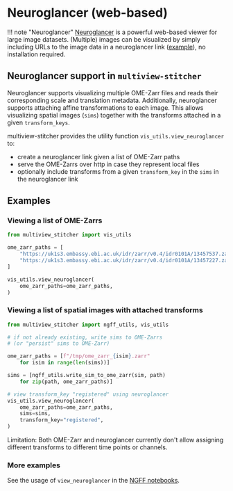 # Neuroglancer (web-based)

!!! note "Neuroglancer"
    [Neuroglancer](https://github.com/google/neuroglancer) is a powerful web-based viewer for large image datasets. (Multiple) images can be visualized by simply including URLs to the image data in a neuroglancer link ([example](https://neuroglancer-demo.appspot.com/#!%7B%22dimensions%22:%7B%22t%22:%5B1%2C%22%22%5D%2C%22z%22:%5B4.0000000000000014e-7%2C%22%22%5D%2C%22y%22:%5B1.0833499999999673e-7%2C%22%22%5D%2C%22x%22:%5B1.0833499999999673e-7%2C%22%22%5D%7D%2C%22displayDimensions%22:%5B%22x%22%2C%22y%22%2C%22z%22%5D%2C%22position%22:%5B0%2C13%2C993.3992919921875%2C897.2318725585938%5D%2C%22crossSectionScale%22:5.365555971121942%2C%22projectionScale%22:2048%2C%22layers%22:%5B%7B%22type%22:%22image%22%2C%22source%22:%22zarr://https://uk1s3.embassy.ebi.ac.uk/idr/zarr/v0.4/idr0101A/13457537.zarr%22%2C%22localDimensions%22:%7B%22c%27%22:%5B1%2C%22%22%5D%7D%2C%22localPosition%22:%5B0%5D%2C%22tab%22:%22source%22%2C%22opacity%22:0.6%2C%22shaderControls%22:%7B%22normalized%22:%7B%22range%22:%5B0%2C1200%5D%2C%22window%22:%5B0%2C1200%5D%7D%7D%2C%22name%22:%22View%200%22%7D%2C%7B%22type%22:%22image%22%2C%22source%22:%22zarr://https://uk1s3.embassy.ebi.ac.uk/idr/zarr/v0.4/idr0101A/13457227.zarr%22%2C%22localDimensions%22:%7B%22c%27%22:%5B1%2C%22%22%5D%7D%2C%22localPosition%22:%5B0%5D%2C%22tab%22:%22rendering%22%2C%22opacity%22:0.6%2C%22shaderControls%22:%7B%22normalized%22:%7B%22range%22:%5B0%2C1200%5D%2C%22window%22:%5B0%2C1200%5D%7D%7D%2C%22name%22:%22View%201%22%7D%5D%2C%22selectedLayer%22:%7B%22visible%22:true%2C%22layer%22:%22View%200%22%7D%2C%22layout%22:%224panel%22%7D)), no installation required.

## Neuroglancer support in `multiview-stitcher`

Neuroglancer supports visualizing multiple OME-Zarr files and reads their corresponding scale and translation metadata. Additionally, neuroglancer supports attaching affine transformations to each image. This allows visualizing spatial images (`sims`) together with the transforms attached in a given `transform_keys`.

multiview-stitcher provides the utility function `vis_utils.view_neuroglancer` to:
- create a neuroglancer link given a list of OME-Zarr paths
- serve the OME-Zarrs over http in case they represent local files
- optionally include transforms from a given `transform_key` in the `sims` in the neuroglancer link

## Examples

### Viewing a list of OME-Zarrs

```python
from multiview_stitcher import vis_utils

ome_zarr_paths = [
    "https://uk1s3.embassy.ebi.ac.uk/idr/zarr/v0.4/idr0101A/13457537.zarr",
    "https://uk1s3.embassy.ebi.ac.uk/idr/zarr/v0.4/idr0101A/13457227.zarr"
]

vis_utils.view_neuroglancer(
    ome_zarr_paths=ome_zarr_paths,
)
```

### Viewing a list of spatial images with attached transforms

```python
from multiview_stitcher import ngff_utils, vis_utils

# if not already existing, write sims to OME-Zarrs
# (or "persist" sims to OME-Zarr)

ome_zarr_paths = [f"/tmp/ome_zarr_{isim}.zarr"
    for isim in range(len(sims))]

sims = [ngff_utils.write_sim_to_ome_zarr(sim, path)
    for zip(path, ome_zarr_paths)]

# view transform_key "registered" using neuroglancer
vis_utils.view_neuroglancer(
    ome_zarr_paths=ome_zarr_paths,
    sims=sims,
    transform_key="registered",
)
```

Limitation: Both OME-Zarr and neuroglancer currently don't allow assigning different transforms to different time points or channels.

### More examples

See the usage of `view_neuroglancer` in the [NGFF notebooks](https://github.com/multiview-stitcher/multiview-stitcher/tree/main/notebooks).
